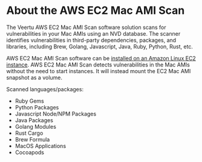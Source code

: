---
---

# About the AWS EC2 Mac AMI Scan

The Veertu AWS EC2 Mac AMI Scan software solution scans for vulnerabilities in your Mac AMIs using an NVD database. The scanner identifies vulnerabilities in third-party dependencies, packages, and libraries, including Brew, Golang, Javascript, Java, Ruby, Python, Rust, etc.

AWS EC2 Mac AMI Scan software can be [installed on an Amazon Linux EC2 instance](#getting-started). AWS EC2 Mac AMI Scan detects vulnerabilities in the Mac AMIs without the need to start instances. It will instead mount the EC2 Mac AMI snapshot as a volume.

Scanned languages/packages:

- Ruby Gems
- Python Packages
- Javascript Node/NPM Packages
- Java Packages
- Golang Modules
- Rust Cargo
- Brew Formula
- MacOS Applications
- Cocoapods
